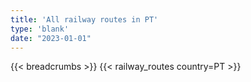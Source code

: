 ```yaml
---
title: 'All railway routes in PT'
type: 'blank'
date: "2023-01-01"
---
```


{{< breadcrumbs >}}
{{< railway_routes country=PT >}}
